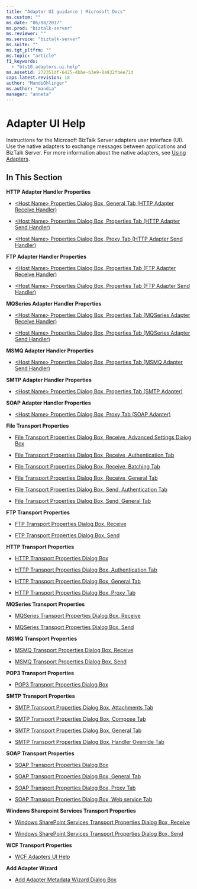 ```yaml
---
title: "Adapter UI guidance | Microsoft Docs"
ms.custom: ""
ms.date: "06/08/2017"
ms.prod: "biztalk-server"
ms.reviewer: ""
ms.service: "biztalk-server"
ms.suite: ""
ms.tgt_pltfrm: ""
ms.topic: "article"
f1_keywords: 
  - "bts10.adaptors.ui.help"
ms.assetid: 272351df-6425-4bbe-b3e9-8a932fbee71d
caps.latest.revision: 18
author: "MandiOhlinger"
ms.author: "mandia"
manager: "anneta"
---
```

# Adapter UI Help
Instructions for the Microsoft BizTalk Server adapters user interface (UI). Use the native adapters to exchange messages between applications and BizTalk Server. For more information about the native adapters, see [Using Adapters](../core/using-adapters.md).  
  
## In This Section  
 **HTTP Adapter Handler Properties**  
  
-   [\<Host Name> Properties Dialog Box, General Tab (HTTP Adapter Receive Handler)](../core/host-name-properties-dialog-box-general-tab-http-adapter-receive-handler.md)  
  
-   [\<Host Name> Properties Dialog Box, Properties Tab (HTTP Adapter Send Handler)](../core/host-name-properties-dialog-box-properties-tab-http-adapter-send-handler.md)  
  
-   [\<Host Name> Properties Dialog Box, Proxy Tab (HTTP Adapter Send Handler)](../core/host-name-properties-dialog-box-proxy-tab-http-adapter-send-handler.md)  
  
 **FTP Adapter Handler Properties**  
  
-   [\<Host Name> Properties Dialog Box, Properties Tab (FTP Adapter Receive Handler)](../core/host-name-properties-dialog-box-properties-tab-ftp-adapter-receive-handler.md)  
  
-   [\<Host Name> Properties Dialog Box, Properties Tab (FTP Adapter Send Handler)](../core/host-name-properties-dialog-box-properties-tab-ftp-adapter-send-handler.md)  
  
 **MQSeries Adapter Handler Properties**  
  
-   [\<Host Name> Properties Dialog Box, Properties Tab (MQSeries Adapter Receive Handler)](../core/mqseries-adapter-receive-handler-properties-in-biztalk-server.md)  
  
-   [\<Host Name> Properties Dialog Box, Properties Tab (MQSeries Adapter Send Handler)](../core/mqseries-adapter-send-handler-properties-in-biztalk-server.md)  
  
 **MSMQ Adapter Handler Properties**  
  
-   [\<Host Name> Properties Dialog Box, Properties Tab (MSMQ Adapter Send Handler)](../core/host-name-properties-dialog-box-properties-tab-msmq-adapter-send-handler.md)  
  
 **SMTP Adapter Handler Properties**  
  
-   [\<Host Name> Properties Dialog Box, Properties Tab (SMTP Adapter)](../core/host-name-properties-dialog-box-properties-tab-smtp-adapter.md)  
  
 **SOAP Adapter Handler Properties**  
  
-   [\<Host Name> Properties Dialog Box, Proxy Tab (SOAP Adapter)](../core/host-name-properties-dialog-box-proxy-tab-soap-adapter.md)  
  
 **File Transport Properties**  
  
-   [File Transport Properties Dialog Box, Receive, Advanced Settings Dialog Box](../core/file-transport-properties-dialog-box-receive-advanced-settings-dialog-box.md)  
  
-   [File Transport Properties Dialog Box, Receive, Authentication Tab](../core/file-transport-properties-dialog-box-receive-authentication-tab.md)  
  
-   [File Transport Properties Dialog Box, Receive, Batching Tab](../core/file-transport-properties-dialog-box-receive-batching-tab.md)  
  
-   [File Transport Properties Dialog Box, Receive, General Tab](../core/file-transport-properties-dialog-box-receive-general-tab.md)  
  
-   [File Transport Properties Dialog Box, Send, Authentication Tab](../core/file-transport-properties-dialog-box-send-authentication-tab.md)  
  
-   [File Transport Properties Dialog Box, Send, General Tab](../core/file-transport-properties-dialog-box-send-general-tab.md)  
  
 **FTP Transport Properties**  
  
-   [FTP Transport Properties Dialog Box, Receive](../core/ftp-transport-properties-dialog-box-receive.md)  
  
-   [FTP Transport Properties Dialog Box, Send](../core/ftp-transport-properties-dialog-box-send.md)  
  
 **HTTP Transport Properties**  
  
-   [HTTP Transport Properties Dialog Box](../core/http-transport-properties-dialog-box.md)  
  
-   [HTTP Transport Properties Dialog Box, Authentication Tab](../core/http-transport-properties-dialog-box-authentication-tab.md)  
  
-   [HTTP Transport Properties Dialog Box, General Tab](../core/http-transport-properties-dialog-box-general-tab.md)  
  
-   [HTTP Transport Properties Dialog Box, Proxy Tab](../core/http-transport-properties-dialog-box-proxy-tab.md)  
  
 **MQSeries Transport Properties**  
  
-   [MQSeries Transport Properties Dialog Box, Receive](../core/mqseries-transport-properties-dialog-box-receive.md)  
  
-   [MQSeries Transport Properties Dialog Box, Send](../core/mqseries-transport-properties-dialog-box-send.md)  
  
 **MSMQ Transport Properties**  
  
-   [MSMQ Transport Properties Dialog Box, Receive](../core/msmq-transport-properties-dialog-box-receive.md)  
  
-   [MSMQ Transport Properties Dialog Box, Send](../core/msmq-transport-properties-dialog-box-send.md)  
  
 **POP3 Transport Properties**  
  
-   [POP3 Transport Properties Dialog Box](../core/pop3-transport-properties-dialog-box.md)  
  
 **SMTP Transport Properties**  
  
-   [SMTP Transport Properties Dialog Box, Attachments Tab](../core/smtp-transport-properties-dialog-box-attachments-tab.md)  
  
-   [SMTP Transport Properties Dialog Box, Compose Tab](../core/smtp-transport-properties-dialog-box-compose-tab.md)  
  
-   [SMTP Transport Properties Dialog Box, General Tab](../core/smtp-transport-properties-dialog-box-general-tab.md)  
  
-   [SMTP Transport Properties Dialog Box, Handler Override Tab](../core/smtp-transport-properties-dialog-box-handler-override-tab.md)  
  
 **SOAP Transport Properties**  
  
-   [SOAP Transport Properties Dialog Box](../core/soap-transport-properties-dialog-box.md)  
  
-   [SOAP Transport Properties Dialog Box, General Tab](../core/soap-transport-properties-dialog-box-general-tab.md)  
  
-   [SOAP Transport Properties Dialog Box, Proxy Tab](../core/soap-transport-properties-dialog-box-proxy-tab.md)  
  
-   [SOAP Transport Properties Dialog Box, Web service Tab](../core/soap-transport-properties-dialog-box-web-service-tab.md)  
  
 **Windows Sharepoint Services Transport Properties**  
  
-   [Windows SharePoint Services Transport Properties Dialog Box, Receive](../core/windows-sharepoint-services-transport-properties-dialog-box-receive.md)  
  
-   [Windows SharePoint Services Transport Properties Dialog Box, Send](../core/windows-sharepoint-services-transport-properties-dialog-box-send.md)  
  
 **WCF Transport Properties**  
  
-   [WCF Adapters UI Help](../core/wcf-adapters-ui-help.md)  
  
 **Add Adapter Wizard**  
  
-   [Add Adapter Metadata Wizard Dialog Box](../core/add-adapter-metadata-wizard-dialog-box.md)